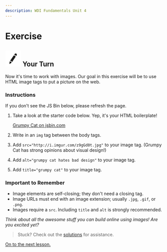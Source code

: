 ```yaml
---
description: WDI Fundamentals Unit 4
---
```


# Exercise

## ![Your Turn](../../.gitbook/assets/exercise.png) Your Turn

Now it's time to work with images. Our goal in this exercise will be to use HTML image tags to put a picture on the web.

### Instructions

If you don't see the JS Bin below, please refresh the page.

1. Take a look at the starter code below. Yep, it's your HTML boilerplate!

   [Grumpy Cat on jsbin.com](http://jsbin.com/wuxajaw/edit?html,css,output)

2. Write in an `img` tag between the body tags.
3. Add `src="http://i.imgur.com/z9gGd0t.jpg"` to your image tag. \(Grumpy Cat has strong opinions about visual design!\)
4. Add `alt="grumpy cat hates bad design"` to your image tag.
5. Add `title="grumpy cat"` to your image tag.

### Important to Remember

* Image elements are self-closing; they don't need a closing tag.
* Image URLs must end with an image extension; usually `.jpg`, `.gif`, or `.png`.
* Images require a `src`. Including `title` and `alt` is strongly recommended.

_Think about all the awesome stuff you can build online using images! Are you excited yet?_

> Stuck? Check out the [solutions](../../exercise-solutions.md#working-with-images) for assistance.

[On to the next lesson.](../choosing-the-right-markup.md)

